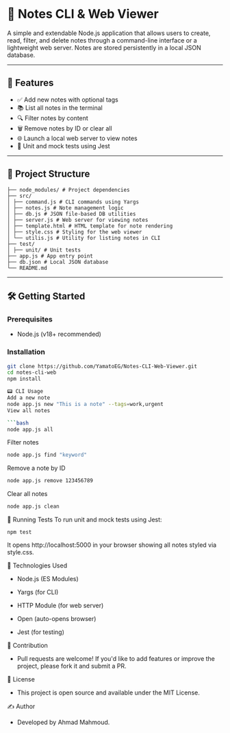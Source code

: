 # 📘 Notes CLI & Web Viewer

A simple and extendable Node.js application that allows users to create, read, filter, and delete notes through a command-line interface or a lightweight web server. Notes are stored persistently in a local JSON database.

---

## 🚀 Features

- ✅ Add new notes with optional tags
- 📚 List all notes in the terminal
- 🔍 Filter notes by content
- 🗑️ Remove notes by ID or clear all
- 🌐 Launch a local web server to view notes
- 🧪 Unit and mock tests using Jest

---

## 📁 Project Structure
```
├── node_modules/ # Project dependencies
├── src/
│ ├── command.js # CLI commands using Yargs
│ ├── notes.js # Note management logic
│ ├── db.js # JSON file-based DB utilities
│ ├── server.js # Web server for viewing notes
│ ├── template.html # HTML template for note rendering
│ ├── style.css # Styling for the web viewer
│ └── utilis.js # Utility for listing notes in CLI
├── test/
│ ├── unit/ # Unit tests
├── app.js # App entry point
├── db.json # Local JSON database
└── README.md
```
---

## 🛠️ Getting Started

### Prerequisites
- Node.js (v18+ recommended)

### Installation

```bash
git clone https://github.com/YamatoEG/Notes-CLI-Web-Viewer.git
cd notes-cli-web
npm install

📟 CLI Usage
Add a new note
node app.js new "This is a note" --tags=work,urgent
View all notes

```bash
node app.js all
```
Filter notes
```bash
node app.js find "keyword"
```
Remove a note by ID
```bash
node app.js remove 123456789
```
Clear all notes
```bash
node app.js clean
```
🧪 Running Tests
To run unit and mock tests using Jest:
```
npm test
```
It opens http://localhost:5000 in your browser showing all notes styled via style.css.

📌 Technologies Used
* Node.js (ES Modules)

* Yargs (for CLI)

* HTTP Module (for web server)

* Open (auto-opens browser)

* Jest (for testing)

🤝 Contribution
* Pull requests are welcome! If you'd like to add features or improve the project, please fork it and submit a PR.

📄 License
 * This project is open source and available under the MIT License.

✍️ Author
 * Developed by Ahmad Mahmoud.